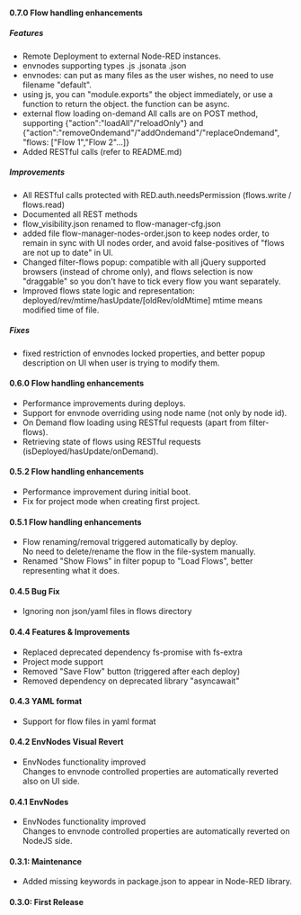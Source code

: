 #### 0.7.0 Flow handling enhancements

##### Features
- Remote Deployment to external Node-RED instances.
- envnodes supporting types .js .jsonata .json
- envnodes: can put as many files as the user wishes, no need to use filename "default".
- using js, you can "module.exports" the object immediately, or use a function to return the object. the function can be async.
- external flow loading on-demand All calls are on POST method, supporting {"action":"loadAll"/"reloadOnly"} and {"action":"removeOndemand"/"addOndemand"/"replaceOndemand", "flows: ["Flow 1","Flow 2"...]}
- Added RESTful calls (refer to README.md)

##### Improvements
- All RESTful calls protected with RED.auth.needsPermission (flows.write / flows.read)
- Documented all REST methods
- flow_visibility.json renamed to flow-manager-cfg.json
- added file flow-manager-nodes-order.json to keep nodes order, to remain in sync with UI nodes order, and avoid false-positives of "flows are not up to date" in UI.
- Changed filter-flows popup: compatible with all jQuery supported browsers (instead of chrome only), and flows selection is now "draggable" so you don't have to tick every flow you want separately.
- Improved flows state logic and representation: deployed/rev/mtime/hasUpdate/[oldRev/oldMtime] mtime means modified time of file.

##### Fixes
- fixed restriction of envnodes locked properties, and better popup description on UI when user is trying to modify them.

#### 0.6.0 Flow handling enhancements

- Performance improvements during deploys. 
- Support for envnode overriding using node name (not only by node id). 
- On Demand flow loading using RESTful requests (apart from filter-flows).
- Retrieving state of flows using RESTful requests (isDeployed/hasUpdate/onDemand).  

#### 0.5.2 Flow handling enhancements

- Performance improvement during initial boot.
- Fix for project mode when creating first project.

#### 0.5.1 Flow handling enhancements

- Flow renaming/removal triggered automatically by deploy.<br/>No need to delete/rename the flow in the file-system manually.
- Renamed "Show Flows" in filter popup to "Load Flows", better representing what it does.

#### 0.4.5 Bug Fix

- Ignoring non json/yaml files in flows directory

#### 0.4.4 Features & Improvements

- Replaced deprecated dependency fs-promise with fs-extra
- Project mode support
- Removed "Save Flow" button (triggered after each deploy)
- Removed dependency on deprecated library "asyncawait"

#### 0.4.3 YAML format

- Support for flow files in yaml format

#### 0.4.2 EnvNodes Visual Revert

- EnvNodes functionality improved<br/>Changes to envnode controlled properties are automatically reverted also on UI side.

#### 0.4.1 EnvNodes

- EnvNodes functionality improved<br/>Changes to envnode controlled properties are automatically reverted on NodeJS side.

#### 0.3.1: Maintenance

- Added missing keywords in package.json to appear in Node-RED library.

#### 0.3.0: First Release
